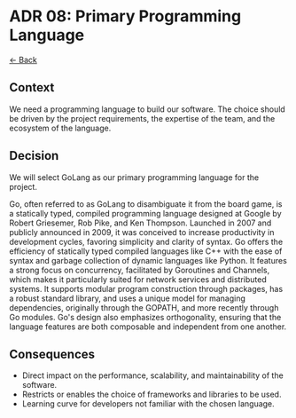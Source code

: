 # ADR 08: Primary Programming Language

[<- Back](../README.md)

## Context

We need a programming language to build our software. The choice should be
driven by the project requirements, the expertise of the team, and the
ecosystem of the language.

## Decision

We will select GoLang as our primary programming language for the project.

Go, often referred to as GoLang to disambiguate it from the board game, is a
statically typed, compiled programming language designed at Google by Robert
Griesemer, Rob Pike, and Ken Thompson. Launched in 2007 and publicly announced
in 2009, it was conceived to increase productivity in development cycles,
favoring simplicity and clarity of syntax. Go offers the efficiency of
statically typed compiled languages like C++ with the ease of syntax and
garbage collection of dynamic languages like Python. It features a strong focus
on concurrency, facilitated by Goroutines and Channels, which makes it
particularly suited for network services and distributed systems. It supports
modular program construction through packages, has a robust standard library,
and uses a unique model for managing dependencies, originally through the
GOPATH, and more recently through Go modules. Go's design also emphasizes
orthogonality, ensuring that the language features are both composable and
independent from one another.

## Consequences

- Direct impact on the performance, scalability, and maintainability of the software.
- Restricts or enables the choice of frameworks and libraries to be used.
- Learning curve for developers not familiar with the chosen language.
